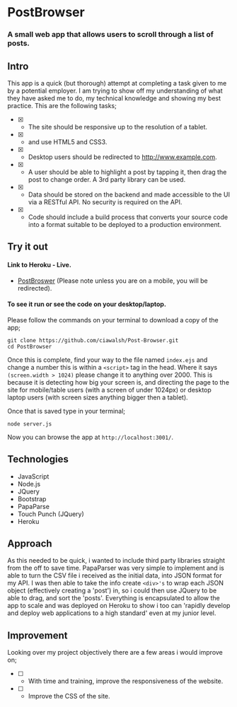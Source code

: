 # PostBrowser
### A small web app that allows users to scroll through a list of posts.

## Intro

This app is a quick (but thorough) attempt at completing a task given to me by a potential employer. I am trying to show off my understanding of what they have asked me to do, my technical knowledge and showing my best practice. This are the following tasks;

* [X] - The site should be responsive up to the resolution of a tablet.
* [X] - and use HTML5 and CSS3.
* [X] - Desktop users should be redirected to http://www.example.com.
* [X] - A user should be able to highlight a post by tapping it, then drag the post to change order. A 3rd party library can be used.
* [X] - Data should be stored on the backend and made accessible to the UI via a RESTful API. No security is required on the API.
* [X] - Code should include a build process that converts your source code into a format suitable to be deployed to a production environment.

## Try it out

#### Link to Heroku - Live.

- [PostBroswer](https://postbrowser.herokuapp.com)
(Please note unless you are on a mobile, you will be redirected).

#### To see it run or see the code on your desktop/laptop.

Please follow the commands on your terminal to download a copy of the app;

```
git clone https://github.com/ciawalsh/Post-Browser.git
cd PostBrowser
```
Once this is complete, find your way to the file named `index.ejs` and change a number this is within a `<script>` tag in the head. Where it says `(screen.width > 1024)` please change it to anything over 2000. This is because it is detecting how big your screen is, and directing the page to the site for mobile/table users (with a screen of under 1024px) or desktop laptop users (with screen sizes anything bigger then a tablet).

Once that is saved type in your terminal;

```
node server.js
```

Now you can browse the app at `http://localhost:3001/`.


## Technologies

- JavaScript
- Node.js
- JQuery
- Bootstrap
- PapaParse
- Touch Punch (JQuery)
- Heroku

## Approach

As this needed to be quick, i wanted to include third party libraries straight from the off to save time. PapaParser was very simple to implement and is able to turn the CSV file i received as the initial data, into JSON format for my API. I was then able to take the info create `<div>'s` to wrap each JSON object (effectively creating a 'post') in, so i could then use JQuery to be able to drag, and sort the 'posts'. Everything is encapsulated to allow the app to scale and was deployed on Heroku to show i too can 'rapidly develop and deploy web applications to a high standard' even at my junior level.

## Improvement

Looking over my project objectively there are a few areas i would improve on;

* [ ] - With time and training, improve the responsiveness of the website.
* [ ] - Improve the CSS of the site.